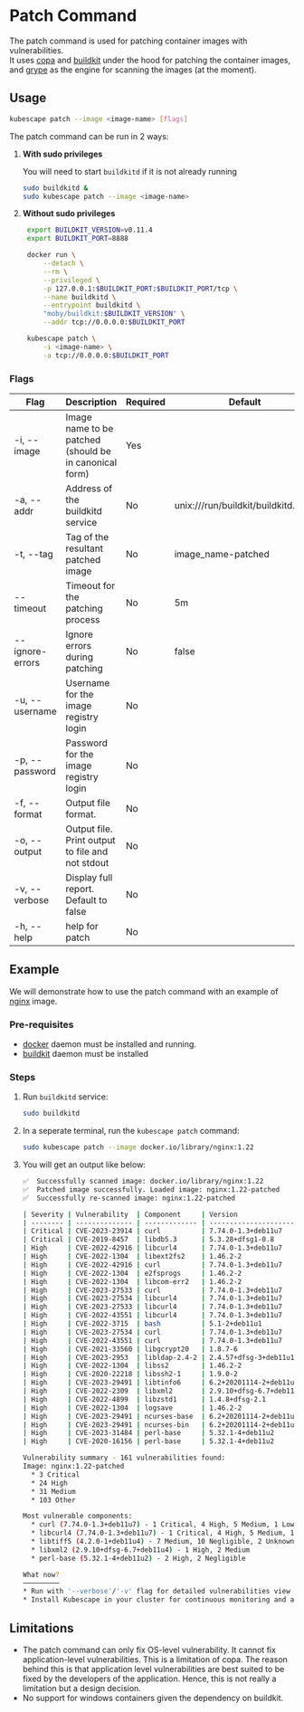 # Patch Command

The patch command is used for patching container images with vulnerabilities.  
It uses [copa](https://github.com/project-copacetic/copacetic) and [buildkit](https://github.com/moby/buildkit) under the hood for patching the container images, and [grype](https://github.com/anchore/grype) as the engine for scanning the images (at the moment).

## Usage

```bash
kubescape patch --image <image-name> [flags]
```

The patch command can be run in 2 ways:
1. **With sudo privileges**

    You will need to start `buildkitd` if it is not already running

    ```bash
    sudo buildkitd & 
    sudo kubescape patch --image <image-name>
    ```

2. **Without sudo privileges**
   ```bash
    export BUILDKIT_VERSION=v0.11.4
    export BUILDKIT_PORT=8888

    docker run \
        --detach \
        --rm \
        --privileged \
        -p 127.0.0.1:$BUILDKIT_PORT:$BUILDKIT_PORT/tcp \
        --name buildkitd \
        --entrypoint buildkitd \
        "moby/buildkit:$BUILDKIT_VERSION" \
        --addr tcp://0.0.0.0:$BUILDKIT_PORT

    kubescape patch \
        -i <image-name> \
        -a tcp://0.0.0.0:$BUILDKIT_PORT
   ```

### Flags

| Flag           | Description                                            | Required | Default                             |
| -------------- | ------------------------------------------------------ | -------- | ----------------------------------- |
| -i, --image    | Image name to be patched (should be in canonical form) | Yes      |                                     |
| -a, --addr     | Address of the buildkitd service                       | No       | unix:///run/buildkit/buildkitd.sock |
| -t, --tag      | Tag of the resultant patched image                     | No       | image_name-patched                  |
| --timeout      | Timeout for the patching process                       | No       | 5m                                  |
| --ignore-errors| Ignore errors during patching                          | No       | false                               |
| -u, --username | Username for the image registry login                  | No       |                                     |
| -p, --password | Password for the image registry login                  | No       |                                     |
| -f, --format   | Output file format.                                    | No       |                                     |
| -o, --output   | Output file. Print output to file and not stdout       | No       |                                     |
| -v, --verbose  | Display full report. Default to false                  | No       |                                     |
| -h, --help     | help for patch                                         | No       |                                     |


## Example

We will demonstrate how to use the patch command with an example of [nginx](https://www.nginx.com/) image.

### Pre-requisites

- [docker](https://docs.docker.com/desktop/install/linux-install/#generic-installation-steps) daemon must be installed and running.
- [buildkit](https://github.com/moby/buildkit) daemon must be installed
    
### Steps

1. Run `buildkitd` service:

    ```bash
    sudo buildkitd
    ```

2. In a seperate terminal, run the `kubescape patch` command: 
    
    ```bash
    sudo kubescape patch --image docker.io/library/nginx:1.22
    ```

3. You will get an output like below:

    ```bash
    ✅  Successfully scanned image: docker.io/library/nginx:1.22
    ✅  Patched image successfully. Loaded image: nginx:1.22-patched
    ✅  Successfully re-scanned image: nginx:1.22-patched

    | Severity | Vulnerability  | Component     | Version                 | Fixed In |
    | -------- | -------------- | ------------- | ----------------------- | -------- |
    | Critical | CVE-2023-23914 | curl          | 7.74.0-1.3+deb11u7      | wont-fix |
    | Critical | CVE-2019-8457  | libdb5.3      | 5.3.28+dfsg1-0.8        | wont-fix |
    | High     | CVE-2022-42916 | libcurl4      | 7.74.0-1.3+deb11u7      | wont-fix |
    | High     | CVE-2022-1304  | libext2fs2    | 1.46.2-2                | wont-fix |
    | High     | CVE-2022-42916 | curl          | 7.74.0-1.3+deb11u7      | wont-fix |
    | High     | CVE-2022-1304  | e2fsprogs     | 1.46.2-2                | wont-fix |
    | High     | CVE-2022-1304  | libcom-err2   | 1.46.2-2                | wont-fix |
    | High     | CVE-2023-27533 | curl          | 7.74.0-1.3+deb11u7      | wont-fix |
    | High     | CVE-2023-27534 | libcurl4      | 7.74.0-1.3+deb11u7      | wont-fix |
    | High     | CVE-2023-27533 | libcurl4      | 7.74.0-1.3+deb11u7      | wont-fix |
    | High     | CVE-2022-43551 | libcurl4      | 7.74.0-1.3+deb11u7      | wont-fix |
    | High     | CVE-2022-3715  | bash          | 5.1-2+deb11u1           | wont-fix |
    | High     | CVE-2023-27534 | curl          | 7.74.0-1.3+deb11u7      | wont-fix |
    | High     | CVE-2022-43551 | curl          | 7.74.0-1.3+deb11u7      | wont-fix |
    | High     | CVE-2021-33560 | libgcrypt20   | 1.8.7-6                 | wont-fix |
    | High     | CVE-2023-2953  | libldap-2.4-2 | 2.4.57+dfsg-3+deb11u1   | wont-fix |
    | High     | CVE-2022-1304  | libss2        | 1.46.2-2                | wont-fix |
    | High     | CVE-2020-22218 | libssh2-1     | 1.9.0-2                 | wont-fix |
    | High     | CVE-2023-29491 | libtinfo6     | 6.2+20201114-2+deb11u1  | wont-fix |
    | High     | CVE-2022-2309  | libxml2       | 2.9.10+dfsg-6.7+deb11u4 | wont-fix |
    | High     | CVE-2022-4899  | libzstd1      | 1.4.8+dfsg-2.1          | wont-fix |
    | High     | CVE-2022-1304  | logsave       | 1.46.2-2                | wont-fix |
    | High     | CVE-2023-29491 | ncurses-base  | 6.2+20201114-2+deb11u1  | wont-fix |
    | High     | CVE-2023-29491 | ncurses-bin   | 6.2+20201114-2+deb11u1  | wont-fix |
    | High     | CVE-2023-31484 | perl-base     | 5.32.1-4+deb11u2        | wont-fix |
    | High     | CVE-2020-16156 | perl-base     | 5.32.1-4+deb11u2        | wont-fix |
    
    Vulnerability summary - 161 vulnerabilities found:
    Image: nginx:1.22-patched
      * 3 Critical
      * 24 High
      * 31 Medium
      * 103 Other

    Most vulnerable components:
      * curl (7.74.0-1.3+deb11u7) - 1 Critical, 4 High, 5 Medium, 1 Low, 3 Negligible
      * libcurl4 (7.74.0-1.3+deb11u7) - 1 Critical, 4 High, 5 Medium, 1 Low, 3 Negligible
      * libtiff5 (4.2.0-1+deb11u4) - 7 Medium, 10 Negligible, 2 Unknown
      * libxml2 (2.9.10+dfsg-6.7+deb11u4) - 1 High, 2 Medium
      * perl-base (5.32.1-4+deb11u2) - 2 High, 2 Negligible
    
    What now?
    ─────────
    * Run with '--verbose'/'-v' flag for detailed vulnerabilities view
    * Install Kubescape in your cluster for continuous monitoring and a full vulnerability report: https://github.com/kubescape/helm-charts/tree/main/charts/kubescape-cloud-operator
    ```

## Limitations

- The patch command can only fix OS-level vulnerability. It cannot fix application-level vulnerabilities. This is a limitation of copa. The reason behind this is that application level vulnerabilities are best suited to be fixed by the developers of the application.
Hence, this is not really a limitation but a design decision.
- No support for windows containers given the dependency on buildkit.
